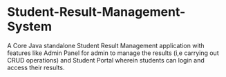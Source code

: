 # Student-Result-Management-System
A Core Java standalone Student Result Management application with features like Admin Panel for admin to manage the results (i,e carrying out CRUD operations) and Student Portal wherein students can login and access their results.
